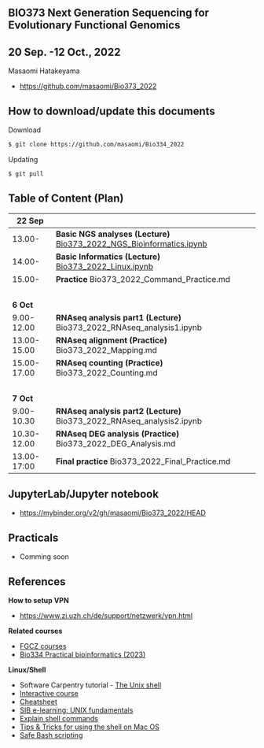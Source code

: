 ## BIO373 Next Generation Sequencing for Evolutionary Functional Genomics

## 20 Sep. -12 Oct., 2022

Masaomi Hatakeyama
- https://github.com/masaomi/Bio373_2022

## How to download/update this documents

Download
```bash
$ git clone https://github.com/masaomi/Bio334_2022
```

Updating
```bash
$ git pull
```

## Table of Content (Plan)

**22 Sep** | &nbsp; 
-------|-------
13.00- | **Basic NGS analyses (Lecture)** [Bio373_2022_NGS_Bioinformatics.ipynb](Bio373_2022_NGS_Bioinformatics.ipynb)
14.00- | **Basic Informatics (Lecture)** [Bio373_2022_Linux.ipynb](Bio373_2022_Linux.ipynb)
15.00- | **Practice** Bio373_2022_Command_Practice.md
 &nbsp;| &nbsp;
**6 Oct**   | &nbsp; 
9.00-12.00  | **RNAseq analysis part1 (Lecture)** Bio373_2022_RNAseq_analysis1.ipynb
13.00-15.00 | **RNAseq alignment (Practice)** Bio373_2022_Mapping.md
15.00-17.00 | **RNAseq counting (Practice)** Bio373_2022_Counting.md
 &nbsp;| &nbsp;
**7 Oct**   | &nbsp; 
9.00-10.30  | **RNAseq analysis part2 (Lecture)** Bio373_2022_RNAseq_analysis2.ipynb
10.30-12.00 | **RNAseq DEG analysis (Practice)** Bio373_2022_DEG_Analysis.md
13.00-17:00 | **Final practice** Bio373_2022_Final_Practice.md

## JupyterLab/Jupyter notebook

* https://mybinder.org/v2/gh/masaomi/Bio373_2022/HEAD

## Practicals
- Comming soon

## References

**How to setup VPN**

* https://www.zi.uzh.ch/de/support/netzwerk/vpn.html

**Related courses**

* [FGCZ courses](https://fgcz.ch/education.html)
* [Bio334 Practical bioinformatics (2023)](https://studentservices.uzh.ch/uzh/anonym/vvz/?sap-language=EN&sap-ui-language=EN#/details/2022/004/SM/50628703)

**Linux/Shell**  
- Software Carpentry tutorial - [The Unix shell](http://swcarpentry.github.io/shell-novice)   
- [Interactive course](http://www.learnshell.org/)  
- [Cheatsheet](https://github.com/swcarpentry/boot-camps/blob/master/shell/shell_cheatsheet.md)  
- [SIB e-learning: UNIX fundamentals](http://edu.isb-sib.ch/pluginfile.php/2878/mod_resource/content/3/couselab-html/content.html)  
- [Explain shell commands](http://explainshell.com/)   
- [Tips & Tricks for using the shell on Mac OS](http://furbo.org/2014/09/03/the-terminal/)  
- [Safe Bash scripting](http://robertmuth.blogspot.ch/2012/08/better-bash-scripting-in-15-minutes.html)



